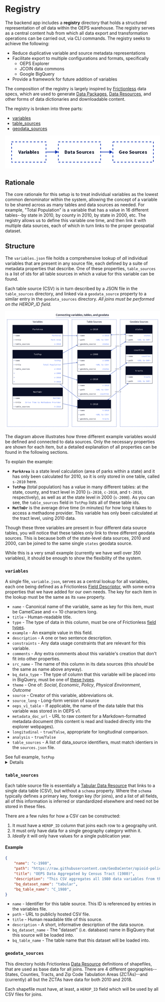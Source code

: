 # Registry

The backend app includes a **registry** directory that holds a structured representation of *all* data within the OEPS warehouse. The registry serves as a central content hub from which all data export and transformation operations can be carried out, via CLI commands. The registry seeks to achieve the following:

- Reduce duplicative variable and source metadata representations
- Facilitate export to multiple configurations and formats, specifically
  - OEPS Explorer
  - JCOIN data commons
  - Google BigQuery
- Provide a framework for future addition of variables

The composition of the registry is largely inspired by [Frictionless](https://frictionlessdata.io/) data specs, which are used to generate [Data Packages](https://specs.frictionlessdata.io/data-package/), [Data Resources](https://specs.frictionlessdata.io/data-resource/), and other forms of data dictionaries and downloadable content.

The registry is broken into three parts:

- [variables](#variables)
- [table_sources](#table-sources)
- [geodata_sources](#geodata-sources)

![basic registry diagram](./img/registry-simple.png)

## Rationale

The core rationale for this setup is to treat individual variables as the lowest common denominator within the system, allowing the concept of a variable to be shared across as many tables and data sources as needed. For example, "Total Population" is a variable that has a value in 16 different tables--by state in 2010, by county in 2010, by state in 2000, etc. The registry allows us to define this variable one time, and then link it with multiple data sources, each of which in turn links to the proper geospatial dataset.

## Structure

The `variables.json` file holds a comprehensive lookup of *all* individual variables that are present in any source file, each defined by a suite of metadata properties that describe. One of these properties, `table_sources` is a list of ids for all table sources in which a value for this variable can be found.

Each table source (CSV) is in turn described by a JSON file in the `table_sources` directory, and linked via a `geodata_source` property to a similar entry in the `geodata_sources` directory. *All joins must be performed on the HEROP_ID field.*

![illustration of connections between registry content](./img/registry-complex.png)

The diagram above illustrates how three different example variables would be defined and connected to data sources. Only the necessary properties are shown for each item, but a detailed explanation of all properties can be found in the following sections.

To explain the example:

- **`ParkArea`** is a state level calculation (area of parks within a state) and it has only been calculated for 2010, so it is only stored in one table, called `s-2010` here.
- **`TotPop`** (total population) has a value in many different tables: at the state, county, and tract level in 2010 (`s-2010`, `c-2010`, and `t-2010`, respectively), as well as at the state level in 2000 (`s-2000`). As you can see, the `table_sources` field in `TotPop` lists all of these table ids.
- **`MetTmDr`** is the average drive time (in minutes) for how long it takes to access a methadone provider. This variable has only been calculated at the tract level, using 2010 data.

Though these three variables are present in four different data source tables, you will notice that these tables only link to three different geodata sources. This is because both of the state-level data sources, 2010 and 2000, can be joined to the same single `states` geodata source.

While this is a very small example (currently we have well over 350 variables), it should be enough to show the flexibility of the system.

### `variables`

A single file, `variable.json`, serves as a central lookup for all variables, each one being defined as a Frictionless [Field Descriptor](https://specs.frictionlessdata.io/table-schema/#field-descriptors), with some extra properties that we have added for our own needs. The key for each item in the lookup must be the same as its `name` property.

- `name` - Canonical name of the variable, same as key for this item, must be CamelCase and &lt;= 10 characters long.
- `title` - Human-readable title.
- `type` - The type of data in this column, must be one of Frictionless [field types](https://specs.frictionlessdata.io/table-schema/#types-and-formats).
- `example` - An example value in this field.
- `description` - A one or two sentence description.
- `constraints` - Any data usage constraints that are relevant for this variable.
- `comments` - Any extra comments about this variable's creation that don't fit into other properties.
- `src_name` - The name of this column in its data sources (this _should_ be the same as name above anyway).
- `bq_data_type` - The type of column that this variable will be placed into in BigQuery, must be one of [these types](https://cloud.google.com/bigquery/docs/reference/standard-sql/data-types).
- `theme` - One of: _Social_, _Economic_, _Policy_, _Physical Environment_, _Outcome_
- `source` - Creator of this variable, abbreviations ok.
- `source_long` - Long-form version of source
- `oeps_v1_table` - If applicable, the name of the data table that this variable was stored in in OEPS v1.
- `metadata_doc_url` - URL to raw content for a Markdown-formatted metadata document (this content is read and loaded directly into the explorer webpages).
- `longitudinal` - `true`/`false`, appropriate for longitudinal comparison.
- `analysis` - `true`/`false`
- `table_sources` - A list of data_source identifiers, must match identiers in the `sources.json` file.

<summary>
  See full example, <code>TotPop</code>
  <details>
  <pre>
  "TotPop": {
      "name": "TotPop",
      "title": "Total Population",
      "src_name": "TotPop",
      "type": "number",
      "example": "1632480",
      "description": "Total population",
      "constraints": "1980-2000 historic data was acquired from NHGIS and then interpolated to modern county boundaries through a population weighted interpolation using the tidycensus `interpolate_pw` function. For 1980, the underlying population weighting was county subdivisions, while for 1990 and 200 the underlying population weighting was tracts.",
      "theme": "Social",
      "source": "ACS 2018, 5-Year; Census 2010; IPUMS NHGIS",
      "source_long": "American Community Survey 2014-2018 5 Year Estimate; 2010 Decennial Census; Integrated Public Use Microdata Series National Historic Geographic Information System",
      "oeps_v1_table": null,
      "comments": "For more information about how these data have been used in homelessness and housing stability research, please refer to https://www.census.gov/newsroom/press-releases/2020/special-operations-homelessness.html or https://www.americanprogress.org/issues/poverty/reports/2020/10/05/491122/count-people-where-they-are/.",
      "bq_data_type": "FLOAT",
      "metadata_doc_url": "https://github.com/GeoDaCenter/opioid-policy-scan/blob/main/data_final/metadata/Age_2018.md",
      "longitudinal": true,
      "analysis": false,
      "table_sources": [
        "c-1980",
        "s-latest",
        "t-2010",
        "t-latest",
        "s-2000",
        "t-2000",
        "c-1990",
        "z-latest",
        "t-1990",
        "s-1980",
        "c-latest",
        "s-1990",
        "s-2010",
        "t-1980",
        "c-2010",
        "c-2000"
    ]
  },
  </pre>
</details></summary>

### `table_sources`

Each table source file is essentially a [Tabular Data Resource](https://specs.frictionlessdata.io/tabular-data-resource/) that links to a single data table (CSV), but without a `schema` property. Where the `schema` typically defines a primary key, foreign key (for joins), and a list of all fields, all of this information is inferred or standardized elsewhere and need not be stored in these files.

There are a few rules for how a CSV can be constructed:

1. It must have a `HEROP_ID` column that joins each row to a geography unit.
2. It must only have data for a single geography category within it.
3. *Ideally* it will only have values for a single publication year.

#### Example

```json
{
    "name": "c-1980",
    "path": "https://raw.githubusercontent.com/GeoDaCenter/opioid-policy-scan/main/data_final/full_tables/C_1980.csv",
    "title": "OEPS Data Aggregated by Census Tract (1980)",
    "description": "This CSV aggregates all 1980 data variables from the OEPS v2 release at the Census Tract level.",
    "bq_dataset_name": "tabular",
    "bq_table_name": "C_1980",
}
```

- `name` - Identifier for this table source. This ID is referenced by entries in the variables file.
- `path` - URL to publicly hosted CSV file.
- `title` - Human reaadable title of this source.
- `description` - A short, informative description of the data source.
- `bq_dataset_name` - The "dataset" (i.e. database) name in BigQuery that this source will be loaded into.
- `bq_table_name` - The table name that this dataset will be loaded into.

### `geodata_sources`

This directory holds Frictionless [Data Resource](https://specs.frictionlessdata.io/data-resource/) definitions of shapefiles, that are used as base data for all joins. There are 4 different geographies--States, Counties, Tracts, and Zip Code Tabulation Areas (ZCTAs)--and (currently) all but the ZCTAs have data for both 2010 and 2018.

Each shapefile must have, at least, a `HEROP_ID` field which will be used by all CSV files for joins.
